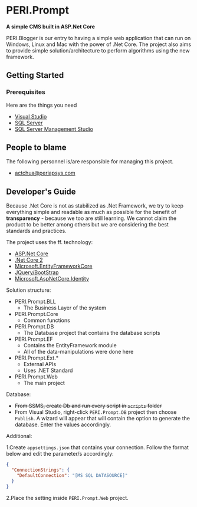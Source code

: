 # PERI.Prompt

**A simple CMS built in ASP.Net Core**

PERI.Blogger is our entry to having a simple web application that can run on Windows, Linux and Mac with the power of .Net Core. The project also aims to provide simple solution/architecture to perform algorithms using the new framework.

## Getting Started

### Prerequisites

Here are the things you need

- [Visual Studio](https://www.visualstudio.com/)
- [SQL Server](https://www.microsoft.com/en-us/sql-server/sql-server-2016)
- [SQL Server Management Studio](https://msdn.microsoft.com/en-us/library/mt238290.aspx)

## People to blame

The following personnel is/are responsible for managing this project.

- [actchua@periapsys.com](mailto:actchua@periapsys.com)

## Developer's Guide

Because .Net Core is not as stabilized as .Net Framework, we try to keep everything simple and readable as much as possible for the benefit of **transparency** - because we too are still learning. We cannot claim the product to be better among others but we are considering the best standards and practices.

The project uses the ff. technology:

- [ASP.Net Core](https://docs.microsoft.com/en-us/aspnet/core/)
- [.Net Core 2](https://www.microsoft.com/net/core)
- [Microsoft.EntityFrameworkCore](https://www.nuget.org/packages/Microsoft.EntityFrameworkCore/)	
- [JQuery/BootStrap](http://getbootstrap.com/)
- [Microsoft.AspNetCore.Identity](https://www.nuget.org/packages/Microsoft.AspNetCore.Identity/)

Solution structure:

- PERI.Prompt.BLL
	- The Business Layer of the system
- PERI.Prompt.Core
	- Common functions
- PERI.Prompt.DB
	- The Database project that contains the database scripts
- PERI.Prompt.EF
	- Contains the EntityFramework module
	- All of the data-manipulations were done here
- PERI.Prompt.Ext.*
	- External APIs
	- Uses .NET Standard
- PERI.Prompt.Web
	- The main project

Database:

- ~~From SSMS, create Db and run every script in ```scripts``` folder~~
- From Visual Studio, right-click ```PERI.Prompt.DB``` project then choose ```Publish```. A wizard will appear that will contain the option to generate the database. Enter the values accordingly.

Additional:

1.Create ```appsettings.json``` that contains your connection. Follow the format below and edit the parameter/s accordingly:

```json
{
  "ConnectionStrings": {
    "DefaultConnection": "[MS SQL DATASOURCE]"
  }
}
```

2.Place the setting inside ```PERI.Prompt.Web``` project.